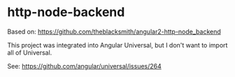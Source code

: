 # http-node-backend

Based on: https://github.com/theblacksmith/angular2-http-node_backend

This project was integrated into Angular Universal, but I don't want to import all of Universal.

See: https://github.com/angular/universal/issues/264
